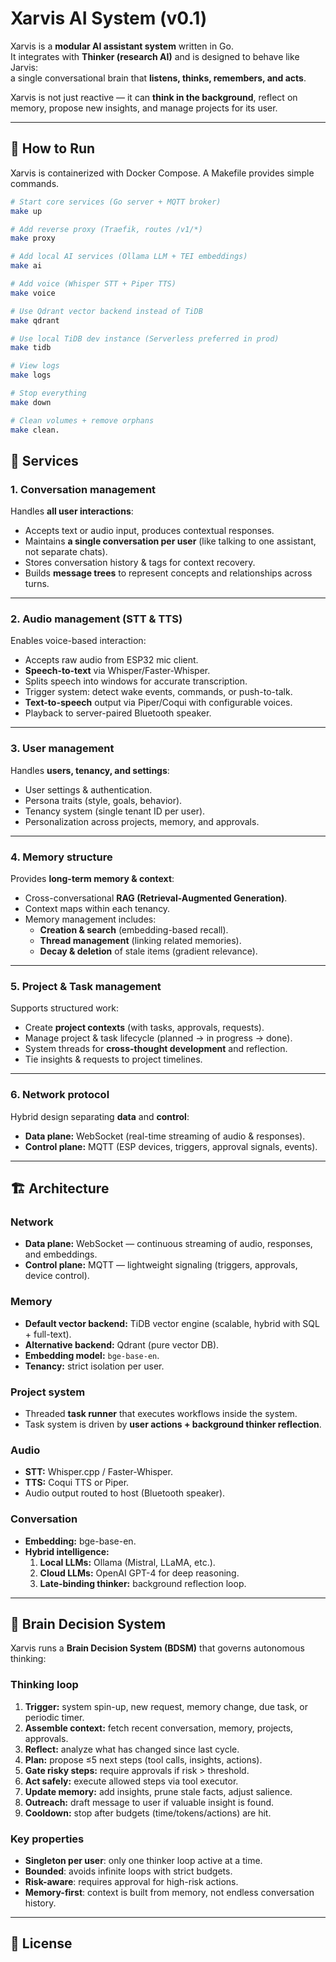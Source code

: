 # Xarvis AI System (v0.1)

Xarvis is a **modular AI assistant system** written in Go.  
It integrates with **Thinker (research AI)** and is designed to behave like Jarvis:  
a single conversational brain that **listens, thinks, remembers, and acts**.  

Xarvis is not just reactive — it can **think in the background**, reflect on memory, propose new insights, and manage projects for its user.

---

## 🚀 How to Run

Xarvis is containerized with Docker Compose. A Makefile provides simple commands.

```sh
# Start core services (Go server + MQTT broker)
make up

# Add reverse proxy (Traefik, routes /v1/*)
make proxy

# Add local AI services (Ollama LLM + TEI embeddings)
make ai

# Add voice (Whisper STT + Piper TTS)
make voice

# Use Qdrant vector backend instead of TiDB
make qdrant

# Use local TiDB dev instance (Serverless preferred in prod)
make tidb

# View logs
make logs

# Stop everything
make down

# Clean volumes + remove orphans
make clean.
```

## 🧩 Services

### 1. Conversation management
Handles **all user interactions**:
- Accepts text or audio input, produces contextual responses.
- Maintains **a single conversation per user** (like talking to one assistant, not separate chats).
- Stores conversation history & tags for context recovery.
- Builds **message trees** to represent concepts and relationships across turns.

---

### 2. Audio management (STT & TTS)
Enables voice-based interaction:
- Accepts raw audio from ESP32 mic client.
- **Speech-to-text** via Whisper/Faster-Whisper.
- Splits speech into windows for accurate transcription.
- Trigger system: detect wake events, commands, or push-to-talk.
- **Text-to-speech** output via Piper/Coqui with configurable voices.
- Playback to server-paired Bluetooth speaker.

---

### 3. User management
Handles **users, tenancy, and settings**:
- User settings & authentication.
- Persona traits (style, goals, behavior).
- Tenancy system (single tenant ID per user).
- Personalization across projects, memory, and approvals.

---

### 4. Memory structure
Provides **long-term memory & context**:
- Cross-conversational **RAG (Retrieval-Augmented Generation)**.
- Context maps within each tenancy.
- Memory management includes:
  - **Creation & search** (embedding-based recall).
  - **Thread management** (linking related memories).
  - **Decay & deletion** of stale items (gradient relevance).

---

### 5. Project & Task management
Supports structured work:
- Create **project contexts** (with tasks, approvals, requests).
- Manage project & task lifecycle (planned → in progress → done).
- System threads for **cross-thought development** and reflection.
- Tie insights & requests to project timelines.

---

### 6. Network protocol
Hybrid design separating **data** and **control**:
- **Data plane:** WebSocket (real-time streaming of audio & responses).
- **Control plane:** MQTT (ESP devices, triggers, approval signals, events).

---

## 🏗️ Architecture

### Network
- **Data plane:** WebSocket — continuous streaming of audio, responses, and embeddings.  
- **Control plane:** MQTT — lightweight signaling (triggers, approvals, device control).

### Memory
- **Default vector backend:** TiDB vector engine (scalable, hybrid with SQL + full-text).  
- **Alternative backend:** Qdrant (pure vector DB).  
- **Embedding model:** `bge-base-en`.  
- **Tenancy:** strict isolation per user.

### Project system
- Threaded **task runner** that executes workflows inside the system.  
- Task system is driven by **user actions + background thinker reflection**.  

### Audio
- **STT:** Whisper.cpp / Faster-Whisper.  
- **TTS:** Coqui TTS or Piper.  
- Audio output routed to host (Bluetooth speaker).  

### Conversation
- **Embedding:** bge-base-en.  
- **Hybrid intelligence:**
  1. **Local LLMs:** Ollama (Mistral, LLaMA, etc.).  
  2. **Cloud LLMs:** OpenAI GPT-4 for deep reasoning.  
  3. **Late-binding thinker:** background reflection loop.  

---

## 🧠 Brain Decision System

Xarvis runs a **Brain Decision System (BDSM)** that governs autonomous thinking:

### Thinking loop
1. **Trigger:** system spin-up, new request, memory change, due task, or periodic timer.
2. **Assemble context:** fetch recent conversation, memory, projects, approvals.
3. **Reflect:** analyze what has changed since last cycle.
4. **Plan:** propose ≤5 next steps (tool calls, insights, actions).
5. **Gate risky steps:** require approvals if risk > threshold.
6. **Act safely:** execute allowed steps via tool executor.
7. **Update memory:** add insights, prune stale facts, adjust salience.
8. **Outreach:** draft message to user if valuable insight is found.
9. **Cooldown:** stop after budgets (time/tokens/actions) are hit.

### Key properties
- **Singleton per user**: only one thinker loop active at a time.  
- **Bounded**: avoids infinite loops with strict budgets.  
- **Risk-aware**: requires approval for high-risk actions.  
- **Memory-first**: context is built from memory, not endless conversation history.  

---

## 📜 License

